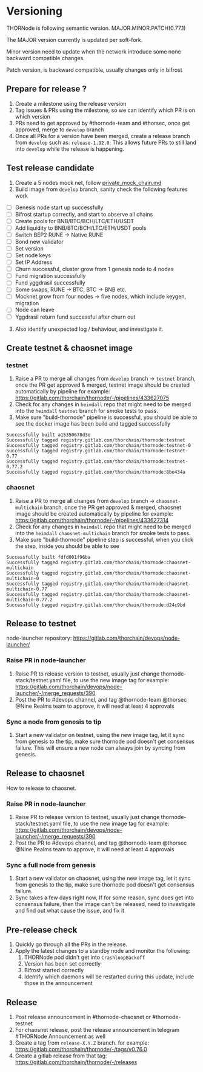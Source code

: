 <!-- markdownlint-disable MD024 -->

# Versioning

THORNode is following semantic version. MAJOR.MINOR.PATCH(0.77.1)

The MAJOR version currently is updated per soft-fork.

Minor version need to update when the network introduce some none backward compatible changes. 

Patch version, is backward compatible, usually changes only in bifrost

## Prepare for release ?

1. Create a milestone using the release version
2. Tag issues & PRs using the milestone, so we can identify which PR is on which version
3. PRs need to get approved by #thornode-team and #thorsec, once get approved, merge to `develop` branch
4. Once all PRs for a version have been merged, create a release branch from `develop` such as: `release-1.92.0`. This allows future PRs to still land into `develop` while the release is happening. 

 

## Test release candidate

1. Create a 5 nodes mock net, follow [private_mock_chain.md](private_mock_chain.md)
2. Build image from `develop` branch, sanity check the following features work

- [ ] Genesis node start up successfully
- [ ] Bifrost startup correctly, and start to observe all chains
- [ ] Create pools for BNB/BTC/BCH/LTC/ETH/USDT
- [ ] Add liquidity to BNB/BTC/BCH/LTC/ETH/USDT pools
- [ ] Switch BEP2 RUNE -> Native RUNE
- [ ] Bond new validator
- [ ] Set version
- [ ] Set node keys
- [ ] Set IP Address
- [ ] Churn successful, cluster grow from 1 genesis node to 4 nodes
- [ ] Fund migration successfully
- [ ] Fund yggdrasil successfully
- [ ] Some swaps, RUNE -> BTC, BTC -> BNB etc.
- [ ] Mocknet grow from four nodes -> five nodes, which include keygen, migration
- [ ] Node can leave
- [ ] Yggdrasil return fund successful after churn out

3. Also identify unexpected log / behaviour, and investigate it.

## Create testnet & chaosnet image

### testnet

1. Raise a PR to merge all changes from `develop` branch -> `testnet` branch, once the PR get approved & merged, testnet image should be created automatically by pipeline
   for example: https://gitlab.com/thorchain/thornode/-/pipelines/433627075
2. Check for any changes in `heimdall` repo that might need to be merged into the `heimdall` `testnet` branch for smoke tests to pass.
3. Make sure "build-thornode" pipeline is successful, you should be able to see the docker image has been build and tagged successfully

```logs
Successfully built a15350678d3e
Successfully tagged registry.gitlab.com/thorchain/thornode:testnet
Successfully tagged registry.gitlab.com/thorchain/thornode:testnet-0
Successfully tagged registry.gitlab.com/thorchain/thornode:testnet-0.77
Successfully tagged registry.gitlab.com/thorchain/thornode:testnet-0.77.2
Successfully tagged registry.gitlab.com/thorchain/thornode:8be434a
```

### chaosnet

1. Raise a PR to merge all changes from `develop` branch -> `chaosnet-multichain` branch, once the PR get approved & merged, chaosnet image should be created automatically by pipeline
   for example: https://gitlab.com/thorchain/thornode/-/pipelines/433627314
2. Check for any changes in `heimdall` repo that might need to be merged into the `heimdall` `chaosnet-multichain` branch for smoke tests to pass.
3. Make sure "build-thornode" pipeline step is successful, when you click the step, inside you should be able to see

```logs
Successfully built fdfd001f96ba
Successfully tagged registry.gitlab.com/thorchain/thornode:chaosnet-multichain
Successfully tagged registry.gitlab.com/thorchain/thornode:chaosnet-multichain-0
Successfully tagged registry.gitlab.com/thorchain/thornode:chaosnet-multichain-0.77
Successfully tagged registry.gitlab.com/thorchain/thornode:chaosnet-multichain-0.77.2
Successfully tagged registry.gitlab.com/thorchain/thornode:d24c9bd
```

## Release to testnet

node-launcher repository: https://gitlab.com/thorchain/devops/node-launcher/

### Raise PR in node-launcher

1. Raise PR to release version to testnet, usually just change thornode-stack/testnet.yaml file, to use the new image tag
   for example: https://gitlab.com/thorchain/devops/node-launcher/-/merge_requests/390
2. Post the PR to #devops channel, and tag @thornode-team @thorsec @Nine Realms team to approve, it will need at least 4 approvals

### Sync a node from genesis to tip

1. Start a new validator on testnet, using the new image tag, let it sync from genesis to the tip, make sure thornode pod doesn't get consensus failure. This will ensure a new node can always join by syncing from genesis.

## Release to chaosnet

How to release to chaosnet.

### Raise PR in node-launcher

1. Raise PR to release version to testnet, usually just change thornode-stack/testnet.yaml file, to use the new image tag
   for example: https://gitlab.com/thorchain/devops/node-launcher/-/merge_requests/390
2. Post the PR to #devops channel, and tag @thornode-team @thorsec @Nine Realms team to approve, it will need at least 4 approvals

### Sync a full node from genesis

1. Start a new validator on chaosnet, using the new image tag, let it sync from genesis to the tip, make sure thornode pod doesn't get consensus failure.
2. Sync takes a few days right now, If for some reason, sync does get into consensus failure, then the image can't be released, need to investigate and find out what cause the issue, and fix it

## Pre-release check

1. Quickly go through all the PRs in the release.
2. Apply the latest changes to a standby node and monitor the following:
   1. THORNode pod didn't get into `CrashloopBackoff`
   2. Version has been set correctly
   3. Bifrost started correctly
   4. Identify which daemons will be restarted during this update, include those in the announcement

## Release

1. Post release announcement in #thornode-chaosnet or #thornode-testnet
2. For chaosnet release, post the release announcement in telegram #THORNode Announcement as well
3. Create a tag from `release-X.Y.Z` branch. for example: https://gitlab.com/thorchain/thornode/-/tags/v0.76.0
4. Create a gitlab release from that tag: https://gitlab.com/thorchain/thornode/-/releases
